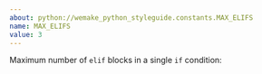 ```yaml
---
about: python://wemake_python_styleguide.constants.MAX_ELIFS
name: MAX_ELIFS
value: 3
---
```


Maximum number of `elif` blocks in a single `if` condition: